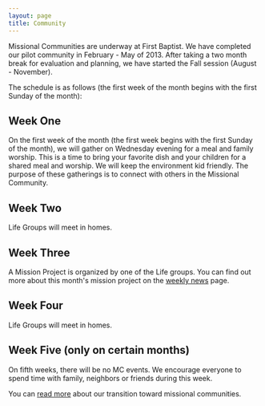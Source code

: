 ```yaml
---
layout: page
title: Community
---
```


Missional Communities are underway at First Baptist. We have completed our pilot community in February - May of 2013. After taking a two month break for evaluation and planning, we have started the Fall session (August - November).

The schedule is as follows (the first week of the month begins with the first Sunday of the month):

## Week One

On the first week of the month (the first week begins with the first Sunday of the month), we will gather on Wednesday evening for a meal and family worship. This is a time to bring your favorite dish and your children for a shared meal and worship. We will keep the environment kid friendly. The purpose of these gatherings is to connect with others in the Missional Community.

## Week Two

Life Groups will meet in homes.

## Week Three

A Mission Project is organized by one of the Life groups. You can find out more about this month's mission project on the [weekly news](http://fbcmuncie.org/news/) page.

## Week Four

Life Groups will meet in homes.


## Week Five (only on certain months)

On fifth weeks, there will be no MC events. We encourage everyone to spend time with family, neighbors or friends during this week.



You can [read more](/community/story.html) about our transition toward missional communities.